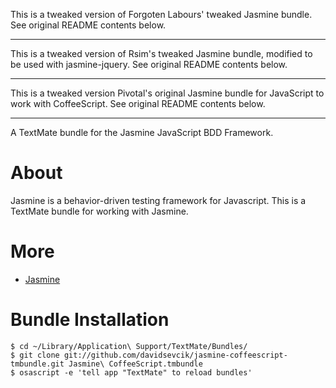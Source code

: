 This is a tweaked version of Forgoten Labours' tweaked Jasmine bundle. See original README contents below.

----

This is a tweaked version of Rsim's tweaked Jasmine bundle, modified to be used with jasmine-jquery. See original README contents below.

----

This is a tweaked version Pivotal's original Jasmine bundle for JavaScript to work with CoffeeScript.  See original README contents below.

----

A TextMate bundle for the Jasmine JavaScript BDD Framework.

# About

Jasmine is a behavior-driven testing framework for Javascript.  This is a TextMate bundle for working with Jasmine.


# More

 * [Jasmine](http://github.com/pivotal/jasmine)


# Bundle Installation

    $ cd ~/Library/Application\ Support/TextMate/Bundles/
    $ git clone git://github.com/davidsevcik/jasmine-coffeescript-tmbundle.git Jasmine\ CoffeeScript.tmbundle
    $ osascript -e 'tell app "TextMate" to reload bundles'
